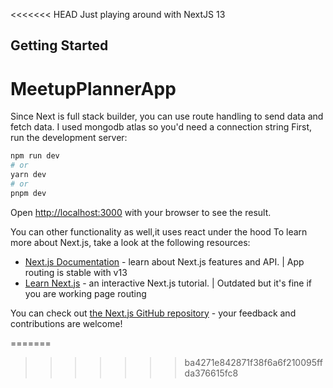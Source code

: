 <<<<<<< HEAD
Just playing around with NextJS 13 

## Getting Started
# MeetupPlannerApp

Since Next is full stack builder, you can use route handling to send data and fetch data. 
I used mongodb atlas so you'd need a connection string
First, run the development server:

```bash
npm run dev
# or
yarn dev
# or
pnpm dev
```

Open [http://localhost:3000](http://localhost:3000) with your browser to see the result.

You can other functionality as well,it uses react under the hood
To learn more about Next.js, take a look at the following resources:

- [Next.js Documentation](https://nextjs.org/docs) - learn about Next.js features and API. | App routing is  stable with v13
- [Learn Next.js](https://nextjs.org/learn) - an interactive Next.js tutorial. | Outdated but it's fine if you are working page routing

You can check out [the Next.js GitHub repository](https://github.com/vercel/next.js/) - your feedback and contributions are welcome!

=======


>>>>>>> ba4271e842871f38f6a6f210095ffda376615fc8
